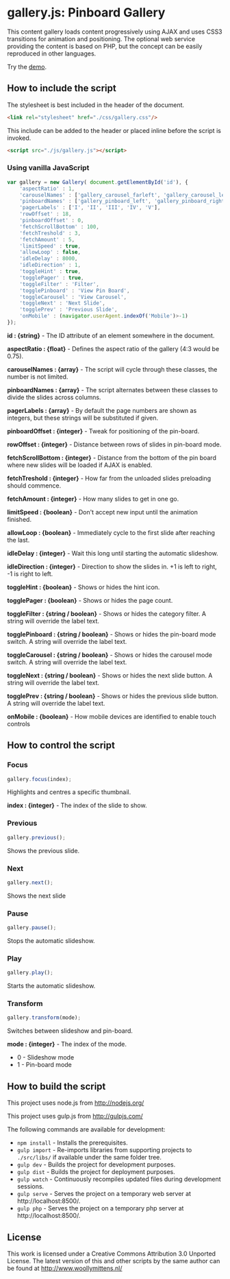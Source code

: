 # gallery.js: Pinboard Gallery

This content gallery loads content progressively using AJAX and uses CSS3 transitions for animation and positioning. The optional web service providing the content is based on PHP, but the concept can be easily reproduced in other languages.

Try the <a href="http://www.woollymittens.nl/default.php?url=useful-gallery">demo</a>.

## How to include the script

The stylesheet is best included in the header of the document.

```html
<link rel="stylesheet" href="./css/gallery.css"/>
```

This include can be added to the header or placed inline before the script is invoked.

```html
<script src="./js/gallery.js"></script>
```

### Using vanilla JavaScript

```javascript
var gallery = new Gallery( document.getElementById('id'), {
	'aspectRatio' : 1,
	'carouselNames' : ['gallery_carousel_farleft', 'gallery_carousel_left', 'gallery_carousel_centre', 'gallery_carousel_right', 'gallery_carousel_farright'],
	'pinboardNames' : ['gallery_pinboard_left', 'gallery_pinboard_right', 'gallery_pinboard_loading'],
	'pagerLabels' : ['I', 'II', 'III', 'IV', 'V'],
	'rowOffset' : 18,
	'pinboardOffset' : 0,
	'fetchScrollBottom' : 100,
	'fetchTreshold' : 3,
	'fetchAmount' : 5,
	'limitSpeed' : true,
	'allowLoop' : false,
	'idleDelay' : 8000,
	'idleDirection' : 1,
	'toggleHint' : true,
	'togglePager' : true,
	'toggleFilter' : 'Filter',
	'togglePinboard' : 'View Pin Board',
	'toggleCarousel' : 'View Carousel',
	'toggleNext' : 'Next Slide',
	'togglePrev' : 'Previous Slide',
	'onMobile' : (navigator.userAgent.indexOf('Mobile')>-1)
});
```

**id : {string}** - The ID attribute of an element somewhere in the document.

**aspectRatio : {float}** - Defines the aspect ratio of the gallery (4:3 would be 0.75).

**carouselNames : {array}** - The script will cycle through these classes, the number is not limited.

**pinboardNames : {array}** - The script alternates between these classes to divide the slides across columns.

**pagerLabels : {array}** - By default the page numbers are shown as integers, but these strings will be substituted if given.

**pinboardOffset : {integer}** - Tweak for positioning of the pin-board.

**rowOffset : {integer}** - Distance between rows of slides in pin-board mode.

**fetchScrollBottom : {integer}** - Distance from the bottom of the pin board where new slides will be loaded if AJAX is enabled.

**fetchTreshold : {integer}** - How far from the unloaded slides preloading should commence.

**fetchAmount : {integer}** - How many slides to get in one go.

**limitSpeed : {boolean}** - Don't accept new input until the animation finished.

**allowLoop : {boolean}** - Immediately cycle to the first slide after reaching the last.

**idleDelay : {integer}** - Wait this long until starting the automatic slideshow.

**idleDirection : {integer}** - Direction to show the slides in. +1 is left to right, -1 is right to left.

**toggleHint : {boolean}** - Shows or hides the hint icon.

**togglePager : {boolean}** - Shows or hides the page count.

**toggleFilter : {string / boolean}** - Shows or hides the category filter. A string will override the label text.

**togglePinboard : {string / boolean}** - Shows or hides the pin-board mode switch. A string will override the label text.

**toggleCarousel : {string / boolean}** - Shows or hides the carousel mode switch. A string will override the label text.

**toggleNext : {string / boolean}** - Shows or hides the next slide button. A string will override the label text.

**togglePrev : {string / boolean}** - Shows or hides the previous slide button. A string will override the label text.

**onMobile : {boolean}** - How mobile devices are identified to enable touch controls

## How to control the script

### Focus

```javascript
gallery.focus(index);
```

Highlights and centres a specific thumbnail.

**index : {integer}** - The index of the slide to show.

### Previous

```javascript
gallery.previous();
```

Shows the previous slide.

### Next

```javascript
gallery.next();
```

Shows the next slide

### Pause

```javascript
gallery.pause();
```

Stops the automatic slideshow.

### Play

```javascript
gallery.play();
```

Starts the automatic slideshow.

### Transform

```javascript
gallery.transform(mode);
```

Switches between slideshow and  pin-board.

**mode : {integer}** - The index of the mode.
+ 0 - Slideshow mode
+ 1 - Pin-board mode

## How to build the script

This project uses node.js from http://nodejs.org/

This project uses gulp.js from http://gulpjs.com/

The following commands are available for development:
+ `npm install` - Installs the prerequisites.
+ `gulp import` - Re-imports libraries from supporting projects to `./src/libs/` if available under the same folder tree.
+ `gulp dev` - Builds the project for development purposes.
+ `gulp dist` - Builds the project for deployment purposes.
+ `gulp watch` - Continuously recompiles updated files during development sessions.
+ `gulp serve` - Serves the project on a temporary web server at http://localhost:8500/.
+ `gulp php` - Serves the project on a temporary php server at http://localhost:8500/.

## License

This work is licensed under a Creative Commons Attribution 3.0 Unported License. The latest version of this and other scripts by the same author can be found at http://www.woollymittens.nl/
